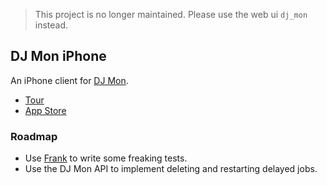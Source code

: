 > This project is no longer maintained. Please use the web ui `dj_mon` instead.


## DJ Mon iPhone

An iPhone client for [DJ Mon](https://github.com/akshayrawat/dj_mon). 

* [Tour](http://www.akshay.cc/dj_mon/)
* [App Store](http://itunes.apple.com/app/dj-mon/id552732872)

### Roadmap

* Use [Frank](http://testingwithfrank.com/) to write some freaking tests.
* Use the DJ Mon API to implement deleting and restarting delayed jobs.
